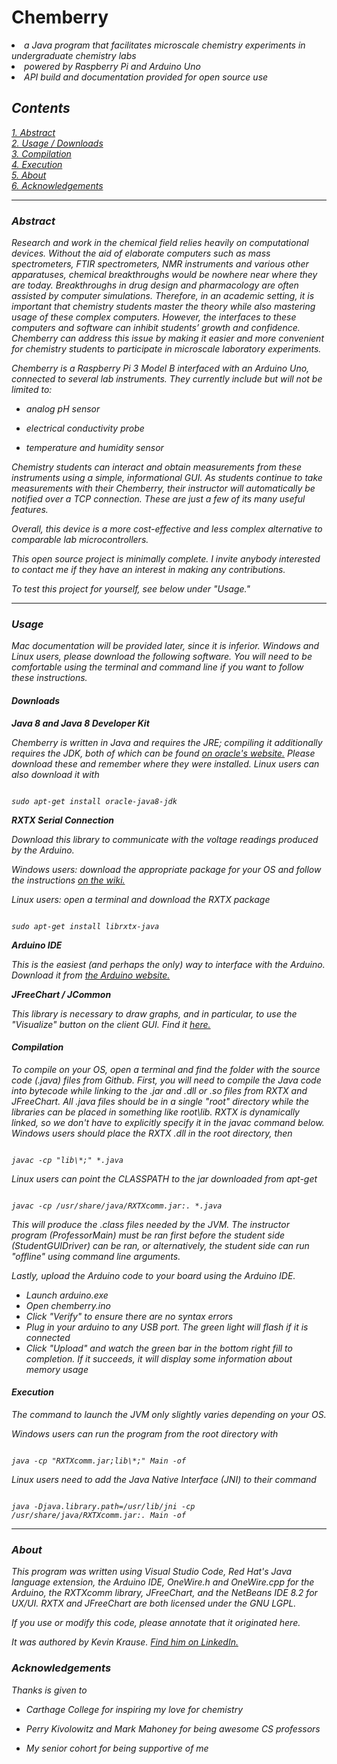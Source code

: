 <h1>Chemberry</h1>
<li><i>a Java program that facilitates microscale chemistry experiments in undergraduate chemistry labs
<li><i>powered by Raspberry Pi and Arduino Uno
<li><i>API build and documentation provided for open source use
<h2>Contents</h2>
<a href="#abstract"> 1. Abstract</a><br>
<a href="#usage">2. Usage / Downloads</a><br>
<a href="#compilation">3. Compilation</a><br>
<a href="#execution">4. Execution</a><br>
<a href="#about">5. About</a><br>
<a href="#acknowledgements">6. Acknowledgements</a><br>
<hr>
<h3 id="abstract">Abstract</h3>

Research and work in the chemical field relies heavily on computational devices. Without the aid of elaborate computers such as mass spectrometers, FTIR spectrometers, NMR instruments and various other apparatuses, chemical breakthroughs would be nowhere near where they are today. Breakthroughs in drug design and pharmacology are often assisted by computer simulations. Therefore, in an academic setting, it is important that chemistry students master the theory while also mastering usage of these complex computers. However, the interfaces to these computers and software can inhibit students’ growth and confidence. Chemberry can address this issue by making it easier and more convenient for chemistry students to participate in microscale laboratory experiments.

  

Chemberry is a Raspberry Pi 3 Model B interfaced with an Arduino Uno, connected to several lab instruments. They currently include but will not be limited to:

  

* analog pH sensor

* electrical conductivity probe

* temperature and humidity sensor

  

Chemistry students can interact and obtain measurements from these instruments using a simple, informational GUI. As students continue to take measurements with their Chemberry, their instructor will automatically be notified over a TCP connection. These are just a few of its many useful features.

  

Overall, this device is a more cost-effective and less complex alternative to comparable lab microcontrollers.

  

This open source project is minimally complete. I invite anybody interested to contact me if they have an interest in making any contributions.

  

To test this project for yourself, see below under "Usage."

<hr>

  

<h3 id="usage">Usage</h3>

Mac documentation will be provided later, since it is inferior. Windows and Linux users, please download the following software. You will need to be comfortable using the terminal and command line if you want to follow these instructions.<br>

<h4>Downloads</h4>

<b>Java 8 and Java 8 Developer Kit</b><br>

Chemberry is written in Java and requires the JRE; compiling it additionally requires the JDK, both of which can be found <a  href = "http://www.oracle.com/technetwork/java/javase/downloads/index.html">on oracle's website.</a> Please download these and remember where they were installed. Linux users can also download it with

  

```

sudo apt-get install oracle-java8-jdk

```

<b>RXTX Serial Connection</b><br>

Download this library to communicate with the voltage readings produced by the Arduino. <br>

<i>Windows</i> users: download the appropriate package for your OS and follow the instructions <a  href = "http://rxtx.qbang.org/wiki/index.php/Download">on the wiki.</a>  <br>

<i>Linux</i> users: open a terminal and download the RXTX package

  

```

sudo apt-get install librxtx-java

```

<b>Arduino IDE</b>

This is the easiest (and perhaps the only) way to interface with the Arduino. Download it from <a  href = "http://rxtx.qbang.org/wiki/index.php/Download">the Arduino website.</a>

<b>JFreeChart / JCommon</b>

This library is necessary to draw graphs, and in particular, to use the "Visualize" button on the client GUI. Find it <a href = "http://www.jfree.org/index.html"> here. </a>

<h4 id="compilation">Compilation</h4>

To compile on your OS, open a terminal and find the folder with the source code (.java) files from Github. First, you will need to compile the Java code into bytecode while linking to the .jar and .dll or .so files from RXTX and JFreeChart. All .java files should be in a single "root" directory while the libraries can be placed in something like root\lib\. RXTX is dynamically linked, so we don't have to explicitly specify it in the javac command below.<br>
<i>Windows</i> users should place the RXTX .dll in the root directory, then

  

```

javac -cp "lib\*;" *.java

```

<i>Linux</i> users can point the CLASSPATH to the jar downloaded from apt-get

```

javac -cp /usr/share/java/RXTXcomm.jar:. *.java

```

  

This will produce the .class files needed by the JVM. The instructor program (ProfessorMain) must be ran first before the student side (StudentGUIDriver) can be ran, or alternatively, the student side can run "offline" using command line arguments. 

  

Lastly, upload the Arduino code to your board using the Arduino IDE.

<ul>

<li>Launch arduino.exe</li>

<li>Open chemberry.ino

<li>Click "Verify" to ensure there are no syntax errors

<li>Plug in your arduino to any USB port. The green light will flash if it is connected</li>

<li>Click "Upload" and watch the green bar in the bottom right fill to completion. If it succeeds, it will display some information about memory usage

</ul>

<h4 id="execution">Execution</h4>

The command to launch the JVM only slightly varies depending on your OS.<br>

<i>Windows</i> users can run the program from the root directory with

  

```

java -cp "RXTXcomm.jar;lib\*;" Main -of

```

  

<i>Linux</i> users need to add the Java Native Interface (JNI) to their command

```

java -Djava.library.path=/usr/lib/jni -cp /usr/share/java/RXTXcomm.jar:. Main -of

```

  

<hr>

  

<h3 id="about">About</h3>

  

This program was written using Visual Studio Code, Red Hat's Java language extension, the Arduino IDE, OneWire.h and OneWire.cpp for the Arduino, the RXTXcomm library, JFreeChart, and the NetBeans IDE 8.2 for UX/UI. RXTX and JFreeChart are both licensed under the GNU LGPL.<br> 

If you use or modify this code, please annotate that it originated here.

It was authored by Kevin Krause. <a  href = "https://www.linkedin.com/in/kevin-krause-131664105/"> Find him on LinkedIn.</a>

  

<h3 id="acknowledgements">Acknowledgements</h3>

  

Thanks is given to

  

* Carthage College for inspiring my love for chemistry

* Perry Kivolowitz and Mark Mahoney for being awesome CS professors

* My senior cohort for being supportive of me
